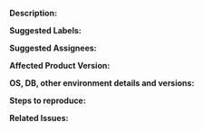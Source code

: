 **Description:**
<!-- Give a brief description of the issue -->

**Suggested Labels:**
<!-- Optional comma separated list of suggested labels. Non committers can’t assign labels to issues, so this will help issue creators who are not a committer to suggest possible labels-->

**Suggested Assignees:**
<!--Optional comma separated list of suggested team members who should attend the issue. Non committers can’t assign issues to assignees, so this will help issue creators who are not a committer to suggest possible assignees-->

**Affected Product Version:**

**OS, DB, other environment details and versions:**    

**Steps to reproduce:**


**Related Issues:**
<!-- Any related issues such as sub tasks, issues reported in other repositories (e.g component repositories), similar problems, etc. -->
